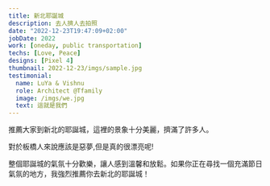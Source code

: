 ```yaml
---
title: 新北耶誕城
description: 去人擠人去拍照
date: "2022-12-23T19:47:09+02:00"
jobDate: 2022
work: [oneday, public transportation]
techs: [Love, Peace]
designs: [Pixel 4]
thumbnail: 2022-12-23/imgs/sample.jpg
testimonial:
  name: LuYa & Vishnu
  role: Architect @Tfamily
  image: /imgs/we.jpg
  text: 這就是我們
---
```


推薦大家到新北的耶誕城，這裡的景象十分美麗，擠滿了許多人。

對於板橋人來說應該是惡夢,但是真的很漂亮呢!

整個耶誕城的氣氛十分歡樂，讓人感到溫馨和放鬆。如果你正在尋找一個充滿節日氣氛的地方，我強烈推薦你去新北的耶誕城！